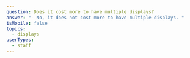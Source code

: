 ```yaml
---
question: Does it cost more to have multiple displays?
answer: "- No, it does not cost more to have multiple displays. "
isMobile: false
topics:
  - displays
userTypes:
  - staff
---
```


